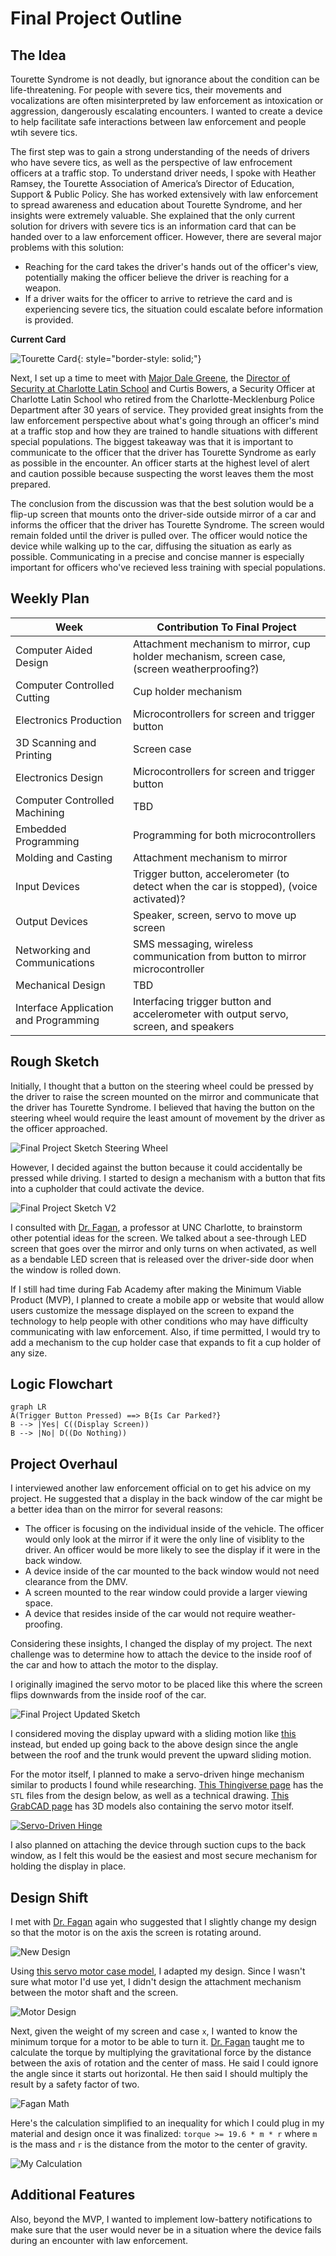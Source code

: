 # Final Project Outline

## The Idea

Tourette Syndrome is not deadly, but ignorance about the condition can be life-threatening. For people with severe tics, their movements and vocalizations are often misinterpreted by law enforcement as intoxication or aggression, dangerously escalating encounters. I wanted to create a device to help facilitate safe interactions between law enforcement and people wtih severe tics.

The first step was to gain a strong understanding of the needs of drivers who have severe tics, as well as the perspective of law enfrocement officers at a traffic stop. To understand driver needs, I spoke with Heather Ramsey, the Tourette Association of America’s Director of Education, Support & Public Policy. She has worked extensively with law enforcement to spread awareness and education about Tourette Syndrome, and her insights were extremely valuable. She explained that the only current solution for drivers with severe tics is an information card that can be handed over to a law enforcement officer. However, there are several major problems with this solution:

- Reaching for the card takes the driver's hands out of the officer's view, potentially making the officer believe the driver is reaching for a weapon.
- If a driver waits for the officer to arrive to retrieve the card and is experiencing severe tics, the situation could escalate before information is provided.

**Current Card**

![Tourette Card](../../assets/images/stem/disability-forewarning-system/tourette-card.jpg){: style="border-style: solid;"}

Next, I set up a time to meet with [Major Dale Greene](https://www.linkedin.com/in/dale-greene-6501266b), the [Director of Security at Charlotte Latin School](https://www.charlottelatin.org/programs/safety) and Curtis Bowers, a Security Officer at Charlotte Latin School who retired from the Charlotte-Mecklenburg Police Department after 30 years of service. They provided great insights from the law enforcement perspective about what's going through an officer's mind at a traffic stop and how they are trained to handle situations with different special populations. The biggest takeaway was that it is important to communicate to the officer that the driver has Tourette Syndrome as early as possible in the encounter. An officer starts at the highest level of alert and caution possible because suspecting the worst leaves them the most prepared.

The conclusion from the discussion was that the best solution would be a flip-up screen that mounts onto the driver-side outside mirror of a car and informs the officer that the driver has Tourette Syndrome. The screen would remain folded until the driver is pulled over. The officer would notice the device while walking up to the car, diffusing the situation as early as possible. Communicating in a precise and concise manner is especially important for officers who've recieved less training with special populations.

## Weekly Plan

|Week|Contribution To Final Project|
|---|---|
|Computer Aided Design|Attachment mechanism to mirror, cup holder mechanism, screen case, (screen weatherproofing?)|
|Computer Controlled Cutting|Cup holder mechanism|
|Electronics Production|Microcontrollers for screen and trigger button|
|3D Scanning and Printing|Screen case|
|Electronics Design|Microcontrollers for screen and trigger button|
|Computer Controlled Machining|TBD|
|Embedded Programming|Programming for both microcontrollers|
|Molding and Casting|Attachment mechanism to mirror|
|Input Devices|Trigger button, accelerometer (to detect when the car is stopped), (voice activated)?|
|Output Devices|Speaker, screen, servo to move up screen|
|Networking and Communications|SMS messaging, wireless communication from button to mirror microcontroller|
|Mechanical Design|TBD|
|Interface Application and Programming|Interfacing trigger button and accelerometer with output servo, screen, and speakers|

## Rough Sketch

Initially, I thought that a button on the steering wheel could be pressed by the driver to raise the screen mounted on the mirror and communicate that the driver has Tourette Syndrome. I believed that having the button on the steering wheel would require the least amount of movement by the driver as the officer approached.

![Final Project Sketch Steering Wheel](../../assets/images/stem/disability-forewarning-system/final-project-sketch.jpg)

However, I decided against the button because it could accidentally be pressed while driving. I started to design a mechanism with a button that fits into a cupholder that could activate the device.

![Final Project Sketch V2](../../assets/images/stem/disability-forewarning-system/final-project-sketch-v2.jpg)

I consulted with [Dr. Fagan](https://mees.charlotte.edu/directory/terence-j-fagan), a professor at UNC Charlotte, to brainstorm other potential ideas for the screen. We talked about a see-through LED screen that goes over the mirror and only turns on when activated, as well as a bendable LED screen that is released over the driver-side door when the window is rolled down.

If I still had time during Fab Academy after making the Minimum Viable Product (MVP), I planned to create a mobile app or website that would allow users customize the message displayed on the screen to expand the technology to help people with other conditions who may have difficulty communicating with law enforcement. Also, if time permitted, I would try to add a mechanism to the cup holder case that expands to fit a cup holder of any size. 

## Logic Flowchart

```mermaid
graph LR
A(Trigger Button Pressed) ==> B{Is Car Parked?}
B --> |Yes| C((Display Screen))
B --> |No| D((Do Nothing))
```

## Project Overhaul

I interviewed another law enforcement official on to get his advice on my project. He suggested that a display in the back window of the car might be a better idea than on the mirror for several reasons:

- The officer is focusing on the individual inside of the vehicle. The officer would only look at the mirror if it were the only line of visiblity to the driver. An officer would be more likely to see the display if it were in the back window.
- A device inside of the car mounted to the back window would not need clearance from the DMV.
- A screen mounted to the rear window could provide a larger viewing space.
- A device that resides inside of the car would not require weather-proofing.

Considering these insights, I changed the display of my project. The next challenge was to determine how to attach the device to the inside roof of the car and how to attach the motor to the display.

I originally imagined the servo motor to be placed like this where the screen flips downwards from the inside roof of the car.

![Final Project Updated Sketch](../../assets/images/stem/disability-forewarning-system/updated-final-project-sketch.jpg)

I considered moving the display upward with a sliding motion like [this](https://www.youtube.com/watch?v=aXFCkfvWTHs) instead, but ended up going back to the above design since the angle between the roof and the trunk would prevent the upward sliding motion.

For the motor itself, I planned to make a servo-driven hinge mechanism similar to products I found while researching. [This Thingiverse page](https://www.thingiverse.com/thing:1323380/files) has the `STL` files from the design below, as well as a technical drawing. [This GrabCAD page](https://grabcad.com/library/servo-based-hinge-1) has 3D models also containing the servo motor itself.

[![Servo-Driven Hinge](../../assets/images/stem/disability-forewarning-system/servo-driven-hinge-vid-thumbnail.jpg)](https://www.youtube.com/watch?v=e58yMo2MXdY)

I also planned on attaching the device through suction cups to the back window, as I felt this would be the easiest and most secure mechanism for holding the display in place.

## Design Shift

I met with [Dr. Fagan](https://mees.charlotte.edu/directory/terence-j-fagan) again who suggested that I slightly change my design so that the motor is on the axis the screen is rotating around.

![New Design](../../assets/images/stem/disability-forewarning-system/motor-image.jpg)

Using [this servo motor case model](https://cults3d.com/en/orders/53123748), I adapted my design. Since I wasn't sure what motor I'd use yet, I didn't design the attachment mechanism between the motor shaft and the screen.

![Motor Design](../../assets/images/stem/disability-forewarning-system/motor-design.jpg)

Next, given the weight of my screen and case `x`, I wanted to know the minimum torque for a motor to be able to turn it. [Dr. Fagan](https://mees.charlotte.edu/directory/terence-j-fagan) taught me to calculate the torque by multiplying the gravitational force by the distance between the axis of rotation and the center of mass. He said I could ignore the angle since it starts out horizontal. He then said I should multiply the result by a safety factor of two.

![Fagan Math](../../assets/images/stem/disability-forewarning-system/n-fagan-math.jpg)

Here's the calculation simplified to an inequality for which I could plug in my material and design once it was finalized: `torque >= 19.6 * m * r` where `m` is the mass and `r` is the distance from the motor to the center of gravity.

![My Calculation](../../assets/images/stem/disability-forewarning-system/o-t-calc.jpg)

## Additional Features

Also, beyond the MVP, I wanted to implement low-battery notifications to make sure that the user would never be in a situation where the device fails during an encounter with law enforcement.